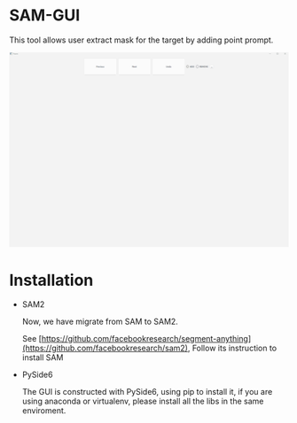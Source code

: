# SAM-GUI

This tool allows user extract mask for the target by adding point prompt.

![image](https://github.com/Moyv-Wang/SAM-GUI/blob/master/test.gif)


# Installation

- SAM2
  
  Now, we have migrate from SAM to SAM2.
  
  See [https://github.com/facebookresearch/segment-anything](https://github.com/facebookresearch/sam2), Follow its instruction to install SAM

- PySide6

  The GUI is constructed with PySide6, using pip to install it, if you are using  anaconda or virtualenv, please install all the libs in the same enviroment.

